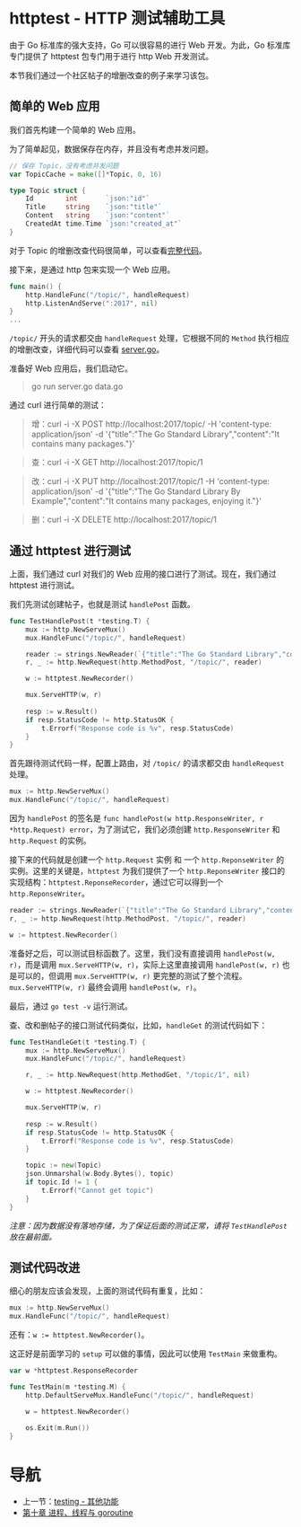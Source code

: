 # httptest - HTTP 测试辅助工具 #

由于 Go 标准库的强大支持，Go 可以很容易的进行 Web 开发。为此，Go 标准库专门提供了 httptest 包专门用于进行 http Web 开发测试。

本节我们通过一个社区帖子的增删改查的例子来学习该包。

## 简单的 Web 应用

我们首先构建一个简单的 Web 应用。

为了简单起见，数据保存在内存，并且没有考虑并发问题。

```go
// 保存 Topic，没有考虑并发问题
var TopicCache = make([]*Topic, 0, 16)

type Topic struct {
	Id        int       `json:"id"`
	Title     string    `json:"title"`
	Content   string    `json:"content"`
	CreatedAt time.Time `json:"created_at"`
}
```
对于 Topic 的增删改查代码很简单，可以查看[完整代码](code/src/chapter09/httptest/data.go)。

接下来，是通过 http 包来实现一个 Web 应用。

```go
func main() {
	http.HandleFunc("/topic/", handleRequest)
	http.ListenAndServe(":2017", nil)
}
...
```
`/topic/` 开头的请求都交由 `handleRequest` 处理，它根据不同的 `Method` 执行相应的增删改查，详细代码可以查看 [server.go](code/src/chapter09/httptest/server.go)。

准备好 Web 应用后，我们启动它。

> go run server.go data.go

通过 curl 进行简单的测试：

> 增：curl -i -X POST http://localhost:2017/topic/ -H 'content-type: application/json' -d '{"title":"The Go Standard Library","content":"It contains many packages."}'

> 查：curl -i -X GET http://localhost:2017/topic/1

> 改：curl -i -X PUT http://localhost:2017/topic/1 -H 'content-type: application/json' -d '{"title":"The Go Standard Library By Example","content":"It contains many packages, enjoying it."}'

> 删：curl -i -X DELETE http://localhost:2017/topic/1

## 通过 httptest 进行测试

上面，我们通过 curl 对我们的 Web 应用的接口进行了测试。现在，我们通过 httptest 进行测试。

我们先测试创建帖子，也就是测试 `handlePost` 函数。

```go
func TestHandlePost(t *testing.T) {
	mux := http.NewServeMux()
	mux.HandleFunc("/topic/", handleRequest)

	reader := strings.NewReader(`{"title":"The Go Standard Library","content":"It contains many packages."}`)
	r, _ := http.NewRequest(http.MethodPost, "/topic/", reader)

	w := httptest.NewRecorder()

	mux.ServeHTTP(w, r)
	
	resp := w.Result()
	if resp.StatusCode != http.StatusOK {
		t.Errorf("Response code is %v", resp.StatusCode)
	}
}
```
首先跟待测试代码一样，配置上路由，对 `/topic/` 的请求都交由 `handleRequest ` 处理。

```go
mux := http.NewServeMux()
mux.HandleFunc("/topic/", handleRequest)
```

因为 `handlePost` 的签名是 `func handlePost(w http.ResponseWriter, r *http.Request) error`，为了测试它，我们必须创建 `http.ResponseWriter` 和 `http.Request` 的实例。

接下来的代码就是创建一个 `http.Request` 实例 和 一个 `http.ReponseWriter` 的实例。这里的关键是，`httptest` 为我们提供了一个 `http.ReponseWriter` 接口的实现结构：`httptest.ReponseRecorder`，通过它可以得到一个 `http.ReponseWriter`。

```go
reader := strings.NewReader(`{"title":"The Go Standard Library","content":"It contains many packages."}`)
r, _ := http.NewRequest(http.MethodPost, "/topic/", reader)

w := httptest.NewRecorder()
```

准备好之后，可以测试目标函数了。这里，我们没有直接调用 `handlePost(w, r)`，而是调用 `mux.ServeHTTP(w, r)`，实际上这里直接调用 `handlePost(w, r)` 也是可以的，但调用 `mux.ServeHTTP(w, r)` 更完整的测试了整个流程。`mux.ServeHTTP(w, r)` 最终会调用 `handlePost(w, r)`。

最后，通过 `go test -v` 运行测试。

查、改和删帖子的接口测试代码类似，比如，`handleGet` 的测试代码如下：

```go
func TestHandleGet(t *testing.T) {
	mux := http.NewServeMux()
	mux.HandleFunc("/topic/", handleRequest)

	r, _ := http.NewRequest(http.MethodGet, "/topic/1", nil)

	w := httptest.NewRecorder()

	mux.ServeHTTP(w, r)
	
	resp := w.Result()
	if resp.StatusCode != http.StatusOK {
		t.Errorf("Response code is %v", resp.StatusCode)
	}

	topic := new(Topic)
	json.Unmarshal(w.Body.Bytes(), topic)
	if topic.Id != 1 {
		t.Errorf("Cannot get topic")
	}
}
```

*注意：因为数据没有落地存储，为了保证后面的测试正常，请将 `TestHandlePost` 放在最前面。*

## 测试代码改进

细心的朋友应该会发现，上面的测试代码有重复，比如：

```go
mux := http.NewServeMux()
mux.HandleFunc("/topic/", handleRequest)
```

还有：`w := httptest.NewRecorder()`。

这正好是前面学习的 `setup` 可以做的事情，因此可以使用 `TestMain` 来做重构。

```go
var w *httptest.ResponseRecorder

func TestMain(m *testing.M) {
	http.DefaultServeMux.HandleFunc("/topic/", handleRequest)

	w = httptest.NewRecorder()

	os.Exit(m.Run())
}
```

# 导航 #

- 上一节：[testing - 其他功能](09.5.md)
- [第十章 进程、线程与 goroutine](chapter10/10.0.md)


